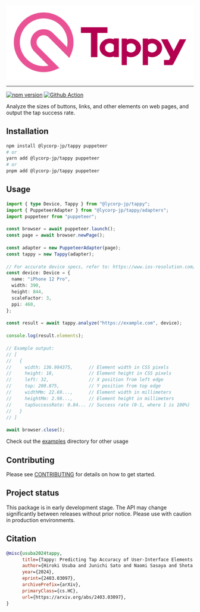 <div align="center">
  <img width="828" src="./logo/tappy-logo-horizontal.png" alt="Tappy" />
</div>


---

[![npm version](https://badgen.net/npm/v/@lycorp-jp/tappy)](https://www.npmjs.com/package/@lycorp-jp/tappy)
[![Github Action](https://github.com/yahoojapan/tappy/actions/workflows/ci.yml/badge.svg)](https://github.com/yahoojapan/tappy/actions/workflows/ci.yml)

Analyze the sizes of buttons, links, and other elements on web pages, and output the tap success rate.

## Installation

```bash
npm install @lycorp-jp/tappy puppeteer
# or
yarn add @lycorp-jp/tappy puppeteer
# or
pnpm add @lycorp-jp/tappy puppeteer
```

## Usage

```typescript
import { type Device, Tappy } from "@lycorp-jp/tappy";
import { PuppeteerAdapter } from "@lycorp-jp/tappy/adapters";
import puppeteer from "puppeteer";

const browser = await puppeteer.launch();
const page = await browser.newPage();

const adapter = new PuppeteerAdapter(page);
const tappy = new Tappy(adapter);

// For accurate device specs, refer to: https://www.ios-resolution.com/
const device: Device = {
  name: "iPhone 12 Pro",
  width: 390,
  height: 844,
  scaleFactor: 3,
  ppi: 460,
};

const result = await tappy.analyze("https://example.com", device);

console.log(result.elements);

// Example output:
// [
//   {
//     width: 136.984375,      // Element width in CSS pixels
//     height: 18,             // Element height in CSS pixels
//     left: 32,               // X position from left edge
//     top: 200.875,           // Y position from top edge
//     widthMm: 22.69...,      // Element width in millimeters
//     heightMm: 2.98...,      // Element height in millimeters
//     tapSuccessRate: 0.84... // Success rate (0-1, where 1 is 100%)
//   }
// ]

await browser.close();
```

Check out the [examples](./examples) directory for other usage

## Contributing

Please see [CONTRIBUTING](./CONTRIBUTING.md) for details on how to get started.

## Project status

This package is in early development stage. The API may change significantly between releases without prior notice. Please use with caution in production environments.

## Citation

```bibtex
@misc{usuba2024tappy,
      title={Tappy: Predicting Tap Accuracy of User-Interface Elements by Reverse-Engineering Webpage Structures},
      author={Hiroki Usuba and Junichi Sato and Naomi Sasaya and Shota Yamanaka and Fumiya Yamashita},
      year={2024},
      eprint={2403.03097},
      archivePrefix={arXiv},
      primaryClass={cs.HC},
      url={https://arxiv.org/abs/2403.03097},
}
```
